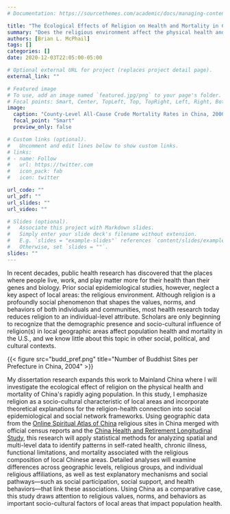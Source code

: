 ```yaml
---
# Documentation: https://sourcethemes.com/academic/docs/managing-content/

title: "The Ecological Effects of Religion on Health and Mortality in China   "
summary: "Does the religious environment affect the physical health and mortality of China's rapidly aging population? Using geographic data of religious sites in China merged with official census reports and a longitudinal survey of older adults, this study applies statistical methods for analyzing spatial and multi-level data to identify patterns in self-rated health, chronic illness, functional limitations, and mortality associated with the religious composition of local Chinese areas."
authors: [Brian L. McPhail]
tags: []
categories: []
date: 2020-12-03T22:05:00-05:00

# Optional external URL for project (replaces project detail page).
external_link: ""

# Featured image
# To use, add an image named `featured.jpg/png` to your page's folder.
# Focal points: Smart, Center, TopLeft, Top, TopRight, Left, Right, BottomLeft, Bottom, BottomRight.
image:
  caption: "County-Level All-Cause Crude Mortality Rates in China, 2000"
  focal_point: "Smart"
  preview_only: false

# Custom links (optional).
#   Uncomment and edit lines below to show custom links.
# links:
# - name: Follow
#   url: https://twitter.com
#   icon_pack: fab
#   icon: twitter

url_code: ""
url_pdf: ""
url_slides: ""
url_video: ""

# Slides (optional).
#   Associate this project with Markdown slides.
#   Simply enter your slide deck's filename without extension.
#   E.g. `slides = "example-slides"` references `content/slides/example-slides.md`.
#   Otherwise, set `slides = ""`.
slides: ""
---
```


In recent decades, public health research has discovered that the places where people live, work, and play matter more for their health than their genes and biology. Prior social epidemiological studies, however, neglect a key aspect of local areas: the religious environment. Although religion is a profoundly social phenomenon that shapes the values, norms, and behaviors of both individuals and communities, most health research today reduces religion to an individual-level attribute. Scholars are only beginning to recognize that the demographic presence and socio-cultural influence of religion(s) in local geographic areas affect population health and mortality in the U.S., and we know little about this topic in other social, political, and cultural contexts.

{{< figure src="budd_pref.png" title="Number of Buddhist Sites per Prefecture in China, 2004" >}}

My dissertation research expands this work to Mainland China where I will investigate the ecological effect of religion on the physical health and mortality of China's rapidly aging population. In this study, I emphasize religion as a socio-cultural characteristic of local areas and incorporate theoretical explanations for the religion-health connection into social epidemiological and social network frameworks. Using geographic data from the [Online Spiritual Atlas of China](https://purr.purdue.edu/publications/3210/2) religious sites in China merged with official census reports and the [China Health and Retirement Longitudinal Study](http://charls.pku.edu.cn/), this research will apply statistical methods for analyzing spatial and multi-level data to identify patterns in self-rated health, chronic illness, functional limitations, and mortality associated with the religious composition of local Chinese areas. Detailed analyses will examine differences across geographic levels, religious groups, and individual religious affiliations, as well as test explanatory mechanisms and social pathways—such as social participation, social support, and health behaviors—that link these associations. Using China as a comparative case, this study draws attention to religious values, norms, and behaviors as important socio-cultural factors of local areas that impact population health.
